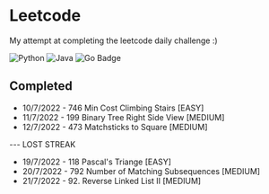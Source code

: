 # Leetcode

My attempt at completing the leetcode daily challenge :)

![Python](https://img.shields.io/badge/python-3670A0?style=for-the-badge&logo=python&logoColor=ffdd54)
![Java](https://img.shields.io/badge/java-%23ED8B00.svg?style=for-the-badge&logo=java&logoColor=white)
![Go Badge](https://img.shields.io/badge/Go-00ADD8?logo=go&logoColor=fff&style=for-the-badge)

## Completed

- 10/7/2022 - 746 Min Cost Climbing Stairs [EASY]
- 11/7/2022 - 199 Binary Tree Right Side View [MEDIUM]
- 12/7/2022 - 473 Matchsticks to Square [MEDIUM]

--- LOST STREAK

- 19/7/2022 - 118 Pascal's Triange [EASY]
- 20/7/2022 - 792 Number of Matching Subsequences [MEDIUM]
- 21/7/2022 - 92. Reverse Linked List II [MEDIUM]
